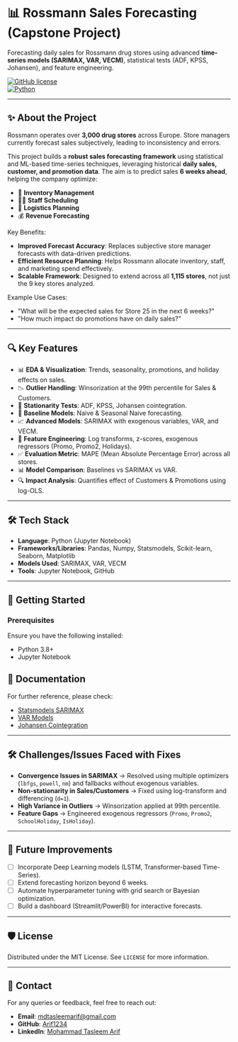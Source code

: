 # 📊 Rossmann Sales Forecasting (Capstone Project)

Forecasting daily sales for Rossmann drug stores using advanced **time-series models (SARIMAX, VAR, VECM)**, statistical tests (ADF, KPSS, Johansen), and feature engineering.  

[![GitHub license](https://img.shields.io/badge/license-MIT-blue.svg)](LICENSE)  
[![Python](https://img.shields.io/badge/python-3.8%2B-brightgreen.svg)](https://www.python.org/)  

---

## ✨ About the Project  

Rossmann operates over **3,000 drug stores** across Europe. Store managers currently forecast sales subjectively, leading to inconsistency and errors.  

This project builds a **robust sales forecasting framework** using statistical and ML-based time-series techniques, leveraging historical **daily sales, customer, and promotion data**. The aim is to predict sales **6 weeks ahead**, helping the company optimize:  

- 🛒 **Inventory Management**  
- 👩‍💼 **Staff Scheduling**  
- 🚚 **Logistics Planning**  
- 💰 **Revenue Forecasting**  

Key Benefits:  

- **Improved Forecast Accuracy**: Replaces subjective store manager forecasts with data-driven predictions.  
- **Efficient Resource Planning**: Helps Rossmann allocate inventory, staff, and marketing spend effectively.  
- **Scalable Framework**: Designed to extend across all **1,115 stores**, not just the 9 key stores analyzed.  

Example Use Cases:  

- "What will be the expected sales for Store 25 in the next 6 weeks?"  
- "How much impact do promotions have on daily sales?"  

---

## 🔍 Key Features  

- 📊 **EDA & Visualization**: Trends, seasonality, promotions, and holiday effects on sales.  
- 📉 **Outlier Handling**: Winsorization at the 99th percentile for Sales & Customers.  
- 🔄 **Stationarity Tests**: ADF, KPSS, Johansen cointegration.  
- 🧮 **Baseline Models**: Naive & Seasonal Naive forecasting.  
- 📈 **Advanced Models**: SARIMAX with exogenous variables, VAR, and VECM.  
- 🧩 **Feature Engineering**: Log transforms, z-scores, exogenous regressors (Promo, Promo2, Holidays).  
- ✅ **Evaluation Metric**: MAPE (Mean Absolute Percentage Error) across all stores.  
- 📊 **Model Comparison**: Baselines vs SARIMAX vs VAR.  
- 🔍 **Impact Analysis**: Quantifies effect of Customers & Promotions using log-OLS.  

---

## 🛠️ Tech Stack  

- **Language**: Python (Jupyter Notebook)  
- **Frameworks/Libraries**: Pandas, Numpy, Statsmodels, Scikit-learn, Seaborn, Matplotlib  
- **Models Used**: SARIMAX, VAR, VECM  
- **Tools**: Jupyter Notebook, GitHub  

---

## 🚀 Getting Started  

### Prerequisites  

Ensure you have the following installed:  
- Python 3.8+  
- Jupyter Notebook  

## 📖 Documentation

For further reference, please check:

- [Statsmodels SARIMAX](https://www.statsmodels.org/stable/generated/statsmodels.tsa.statespace.sarimax.SARIMAX.html)  
- [VAR Models](https://www.statsmodels.org/stable/vector_ar.html)  
- [Johansen Cointegration](https://www.statsmodels.org/stable/generated/statsmodels.tsa.vector_ar.vecm.coint_johansen.html)  

---

## 🛠️ Challenges/Issues Faced with Fixes

- **Convergence Issues in SARIMAX** → Resolved using multiple optimizers (`lbfgs`, `powell`, `nm`) and fallbacks without exogenous variables.  
- **Non-stationarity in Sales/Customers** → Fixed using log-transform and differencing (`d=1`).  
- **High Variance in Outliers** → Winsorization applied at 99th percentile.  
- **Feature Gaps** → Engineered exogenous regressors (`Promo`, `Promo2`, `SchoolHoliday`, `IsHoliday`).  

---

## 🌟 Future Improvements

- [ ] Incorporate Deep Learning models (LSTM, Transformer-based Time-Series).  
- [ ] Extend forecasting horizon beyond 6 weeks.  
- [ ] Automate hyperparameter tuning with grid search or Bayesian optimization.  
- [ ] Build a dashboard (Streamlit/PowerBI) for interactive forecasts.  

---

## 🛡️ License

Distributed under the MIT License. See `LICENSE` for more information.  

---

## 💬 Contact

For any queries or feedback, feel free to reach out:

- **Email**: mdtasleemarif@gmail.com  
- **GitHub**: [Arif1234](https://github.com/Arif1234)  
- **LinkedIn**: [Mohammad Tasleem Arif](https://www.linkedin.com/in/mohammad-tasleem-arif)  
